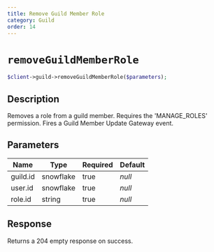```yaml
---
title: Remove Guild Member Role
category: Guild
order: 14
---
```


# `removeGuildMemberRole`

```php
$client->guild->removeGuildMemberRole($parameters);
```

## Description

Removes a role from a guild member. Requires the &#039;MANAGE_ROLES&#039; permission.  Fires a Guild Member Update Gateway event.

## Parameters


Name | Type | Required | Default
--- | --- | --- | ---
guild.id | snowflake | true | *null*
user.id | snowflake | true | *null*
role.id | string | true | *null*

## Response

Returns a 204 empty response on success.

